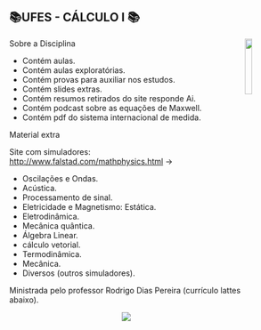 ## 📚UFES - CÁLCULO I 📚
<img align="right" width="16%" src="https://user-images.githubusercontent.com/80075307/220129072-48d5ff96-a10d-4e0b-9024-9374bee2c0c2.svg">

Sobre a Disciplina
  * Contém aulas.
  * Contém aulas exploratórias.
  * Contém provas para auxiliar nos estudos.
  * Contém slides extras.
  * Contém resumos retirados do site responde Ai.
  * Contém podcast sobre as equações de Maxwell.
  * Contém pdf do sistema internacional de medida.


Material  extra
  
  Site com simuladores: http://www.falstad.com/mathphysics.html
  ->
   * Oscilações e Ondas.
   * Acústica.
   * Processamento de sinal.
   * Eletricidade e Magnetismo: Estática.
   * Eletrodinâmica.
   *  Mecânica quântica.
   * Álgebra Linear.
   * cálculo vetorial.
   * Termodinâmica.
   * Mecânica.
   * Diversos (outros simuladores).


Ministrada pelo professor Rodrigo Dias Pereira (currículo lattes abaixo).

<div align="center">
    <a href="http://lattes.cnpq.br/3414799692619699" target="_blank"
      ><img
        src="https://img.shields.io/badge/-Currículo Lattes-%230077B5?style=for-the-badge&logo=linkedin&logoColor=white"
        target="_blank"
  </div>
